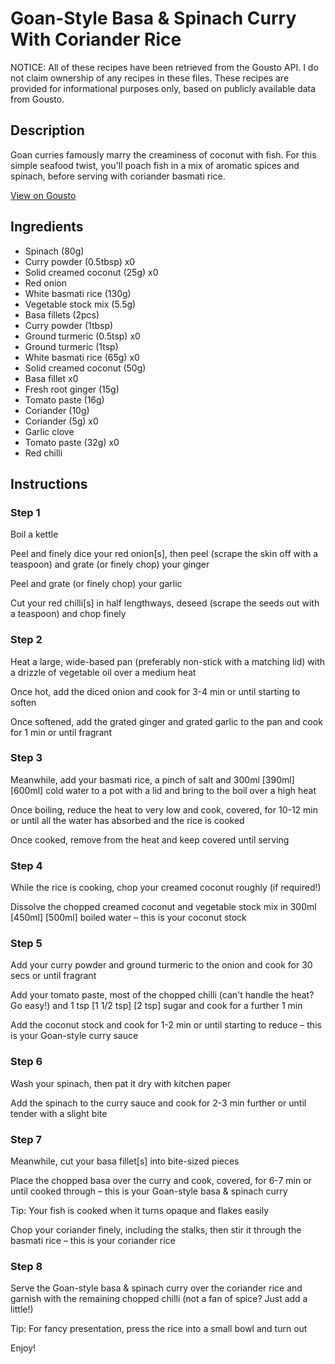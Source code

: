 # Goan-Style Basa & Spinach Curry With Coriander Rice

NOTICE: All of these recipes have been retrieved from the Gousto API. I do not claim ownership of any recipes in these files. These recipes are provided for informational purposes only, based on publicly available data from Gousto.

## Description

Goan curries famously marry the creaminess of coconut with fish. For this simple seafood twist, you'll poach fish in a mix of aromatic spices and spinach, before serving with coriander basmati rice. 

[View on Gousto](https://www.gousto.co.uk/recipes/cookbook/goan-fish-spinach-curry-coriander-rice)

## Ingredients

- Spinach (80g)
- Curry powder (0.5tbsp) x0
- Solid creamed coconut (25g) x0
- Red onion
- White basmati rice (130g)
- Vegetable stock mix (5.5g)
- Basa fillets (2pcs)
- Curry powder (1tbsp)
- Ground turmeric (0.5tsp) x0
- Ground turmeric (1tsp)
- White basmati rice (65g) x0
- Solid creamed coconut (50g)
- Basa fillet x0
- Fresh root ginger (15g)
- Tomato paste (16g)
- Coriander (10g)
- Coriander (5g) x0
- Garlic clove
- Tomato paste (32g) x0
- Red chilli

## Instructions


### Step 1

Boil a kettle

Peel and finely dice your red onion[s], then peel (scrape the skin off with a teaspoon) and grate (or finely chop) your ginger

Peel and grate (or finely chop) your garlic

Cut your red chilli[s] in half lengthways, deseed (scrape the seeds out with a teaspoon) and chop finely


### Step 2

Heat a large, wide-based pan (preferably non-stick with a matching lid) with a drizzle of vegetable oil over a medium heat

Once hot, add the diced onion and cook for 3-4 min or until starting to soften

Once softened, add the grated ginger and grated garlic to the pan and cook for 1 min or until fragrant


### Step 3

Meanwhile, add your basmati rice, a pinch of salt and 300ml<span class="text-purple"> [390ml] </span><span class="text-danger">[600ml]</span> cold water to a pot with a lid and bring to the boil over a high heat

Once boiling, reduce the heat to very low and cook, covered, for 10-12 min or until all the water has absorbed and the rice is cooked

Once cooked, remove from the heat and keep covered until serving


### Step 4

While the rice is cooking, chop your creamed coconut roughly (if required!)

Dissolve the chopped creamed coconut and vegetable stock mix in 300ml <span class="text-purple">[450ml]</span> <span class="text-danger">[500ml]</span> boiled water – this is your coconut stock


### Step 5

Add your curry powder and ground turmeric to the onion and cook for 30 secs or until fragrant

Add your tomato paste, most of the chopped chilli (can't handle the heat? Go easy!) and 1 tsp <span class="text-purple">[1 1/2 tsp]</span> <span class="text-danger">[2 tsp]</span> sugar and cook for a further 1 min

Add the coconut stock and cook for 1-2 min or until starting to reduce – this is your Goan-style curry sauce


### Step 6

Wash your spinach, then pat it dry with kitchen paper

Add the spinach to the curry sauce and cook for 2-3 min further or until tender with a slight bite


### Step 7

Meanwhile, cut your basa fillet[s] into bite-sized pieces

Place the chopped basa over the curry and cook, covered, for 6-7 min or until cooked through – this is your Goan-style basa & spinach curry

Tip: Your fish is cooked when it turns opaque and flakes easily

Chop your coriander finely, including the stalks, then stir it through the basmati rice – this is your coriander rice

### Step 8

Serve the Goan-style basa & spinach curry over the coriander rice and garnish with the remaining chopped chilli (not a fan of spice? Just add a little!)

Tip: For fancy presentation, press the rice into a small bowl and turn out

Enjoy!


